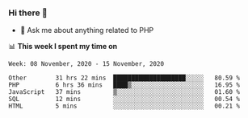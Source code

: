 ### Hi there 👋

<!--
**mustafaculban/mustafaculban** is a ✨ _special_ ✨ repository because its `README.md` (this file) appears on your GitHub profile.

Here are some ideas to get you started:

- 🌱 I’m currently learning ...
- 👯 I’m looking to collaborate on ...
- 🤔 I’m looking for help with ...
- 📫 How to reach me: ...
- 😄 Pronouns: ...
- ⚡ Fun fact: ...

-->
- 💬 Ask me about anything related to PHP


📊 **This week I spent my time on**
<!--START_SECTION:waka-->
```text
Week: 08 November, 2020 - 15 November, 2020

Other        31 hrs 22 mins  ████████████████████░░░░░   80.59 % 
PHP          6 hrs 36 mins   ████▒░░░░░░░░░░░░░░░░░░░░   16.95 % 
JavaScript   37 mins         ▒░░░░░░░░░░░░░░░░░░░░░░░░   01.60 % 
SQL          12 mins         ░░░░░░░░░░░░░░░░░░░░░░░░░   00.54 % 
HTML         5 mins          ░░░░░░░░░░░░░░░░░░░░░░░░░   00.21 % 
```
<!--END_SECTION:waka-->
